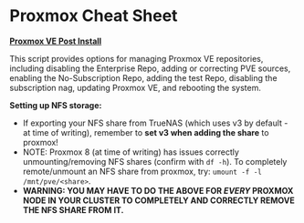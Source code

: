 Proxmox Cheat Sheet
===================

__[Proxmox VE Post Install](https://tteck.github.io/Proxmox/#proxmox-ve-post-install)__

This script provides options for managing Proxmox VE repositories, including disabling the Enterprise Repo, adding or correcting PVE sources, enabling the No-Subscription Repo, adding the test Repo, disabling the subscription nag, updating Proxmox VE, and rebooting the system.

__Setting up NFS storage:__

- If exporting your NFS share from TrueNAS (which uses v3 by default - at time of writing), remember to __set v3 when adding the share__ to proxmox!
- NOTE: Proxmox 8 (at time of writing) has issues correctly unmounting/removing NFS shares (confirm with `df -h`). To completely remote/unmount an NFS share from proxmox, try: `umount -f -l /mnt/pve/<share>`.
- __WARNING: YOU MAY HAVE TO DO THE ABOVE FOR *EVERY* PROXMOX NODE IN YOUR CLUSTER TO COMPLETELY AND CORRECTLY REMOVE THE NFS SHARE FROM IT.__
